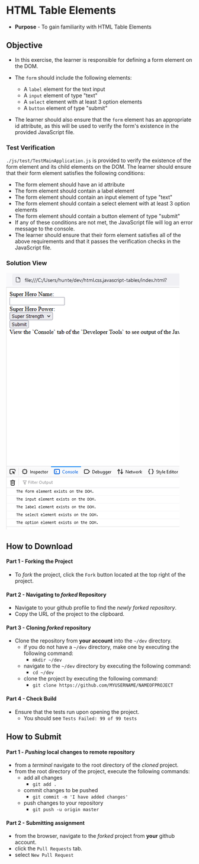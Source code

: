 # HTML Table Elements

* **Purpose** - To gain familiarity with HTML Table Elements




## Objective
* In this exercise, the learner is responsible for defining a form element on the DOM.

* The `form` should include the following elements:
  * A `label` element for the text input
  * A `input` element of type "text"
  * A `select` element with at least 3 option elements
  * A `button` element of type "submit"
* The learner should also ensure that the `form` element has an appropriate id attribute, as this will be used to verify the form's existence in the provided JavaScript file.

### Test Verification
`./js/test/TestMainApplication.js` is provided to verify the existence of the form element and its child elements on the DOM. The learner should ensure that their form element satisfies the following conditions:
  * The form element should have an id attribute
  * The form element should contain a label element
  * The form element should contain an input element of type "text"
  * The form element should contain a select element with at least 3 option elements
  * The form element should contain a button element of type "submit"
* If any of these conditions are not met, the JavaScript file will log an error message to the console.
* The learner should ensure that their form element satisfies all of the above requirements and that it passes the verification checks in the JavaScript file.

### Solution View

[![](./img/solution.png)](./img/solution.png)


## How to Download

#### Part 1 - Forking the Project
* To _fork_ the project, click the `Fork` button located at the top right of the project.


#### Part 2 - Navigating to _forked_ Repository
* Navigate to your github profile to find the _newly forked repository_.
* Copy the URL of the project to the clipboard.

#### Part 3 - Cloning _forked_ repository
* Clone the repository from **your account** into the `~/dev` directory.
  * if you do not have a `~/dev` directory, make one by executing the following command:
    * `mkdir ~/dev`
  * navigate to the `~/dev` directory by executing the following command:
    * `cd ~/dev`
  * clone the project by executing the following command:
    * `git clone https://github.com/MYUSERNAME/NAMEOFPROJECT`

#### Part 4 - Check Build
* Ensure that the tests run upon opening the project.
    * You should see `Tests Failed: 99 of 99 tests`







## How to Submit

#### Part 1 -  _Pushing_ local changes to remote repository
* from a _terminal_ navigate to the root directory of the _cloned_ project.
* from the root directory of the project, execute the following commands:
    * add all changes
      * `git add .`
    * commit changes to be pushed
      * `git commit -m 'I have added changes'`
    * push changes to your repository
      * `git push -u origin master`

#### Part 2 - Submitting assignment
* from the browser, navigate to the _forked_ project from **your** github account.
* click the `Pull Requests` tab.
* select `New Pull Request`
